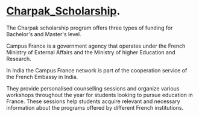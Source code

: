# [Charpak_Scholarship](https://www.inde.campusfrance.org/charpak-scholarships).

The Charpak scholarship program offers three types of funding for Bachelor's and Master's level. 

Campus France is a government agency that operates under the French Ministry of External Affairs and the Ministry of higher Education and Research.

In India the Campus France network is part of  the cooperation service of the French Embassy in India.

They provide personalised counselling sessions and organize various workshops throughout the year for students looking to pursue education in France. These sessions help students acquire relevant and necessary information about the programs offered by different French institutions.

